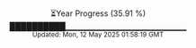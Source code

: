 <p align="center">
⏳Year Progress (35.91 %) <br>
██████████▁▁▁▁▁▁▁▁▁▁▁▁▁▁▁▁▁▁▁▁ <br>
<sub>Updated: Mon, 12 May 2025 01:58:19 GMT</sub>
</p>

